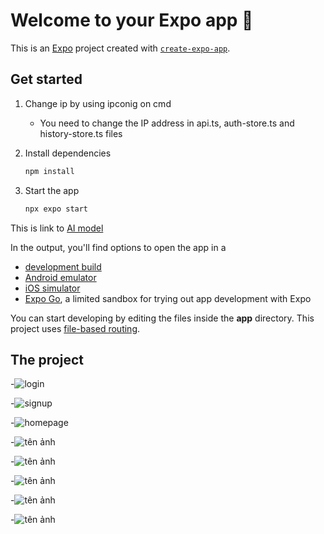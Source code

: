 # Welcome to your Expo app 👋

This is an [Expo](https://expo.dev) project created with [`create-expo-app`](https://www.npmjs.com/package/create-expo-app).

## Get started
1. Change ip by using ipconig on cmd 
   - You need to change the IP address in api.ts, auth-store.ts and history-store.ts files


2. Install dependencies

   ```bash
   npm install
   ```

3. Start the app

   ```bash
   npx expo start
   ```
This is link to [AI model](https://www.kaggle.com/code/nguyenngocthinh/skin-disease-resnet50-80)

In the output, you'll find options to open the app in a

- [development build](https://docs.expo.dev/develop/development-builds/introduction/)
- [Android emulator](https://docs.expo.dev/workflow/android-studio-emulator/)
- [iOS simulator](https://docs.expo.dev/workflow/ios-simulator/)
- [Expo Go](https://expo.dev/go), a limited sandbox for trying out app development with Expo

You can start developing by editing the files inside the **app** directory. This project uses [file-based routing](https://docs.expo.dev/router/introduction).

## The project
-![login](https://cdn.glitch.global/3eee690f-0227-4039-b9ce-c71a3d4aa83c/1.png?v=1751876987088)

-![signup](https://cdn.glitch.global/3eee690f-0227-4039-b9ce-c71a3d4aa83c/2.png?v=1751877172441)

-![homepage](https://cdn.glitch.global/3eee690f-0227-4039-b9ce-c71a3d4aa83c/3.png?v=1751877289229)

-![tên ảnh](https://cdn.glitch.global/3eee690f-0227-4039-b9ce-c71a3d4aa83c/4.png?v=1751877358834)

-![tên ảnh](https://cdn.glitch.global/3eee690f-0227-4039-b9ce-c71a3d4aa83c/5.png?v=1751877406869)

-![tên ảnh](https://cdn.glitch.global/3eee690f-0227-4039-b9ce-c71a3d4aa83c/6.png?v=1751877438028)

-![tên ảnh](https://cdn.glitch.global/3eee690f-0227-4039-b9ce-c71a3d4aa83c/7.png?v=1751877467730)

-![tên ảnh](https://cdn.glitch.global/3eee690f-0227-4039-b9ce-c71a3d4aa83c/8.png?v=1751877492068)





